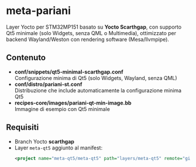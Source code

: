 # meta-pariani

Layer Yocto per STM32MP151 basato su **Yocto Scarthgap**, con supporto Qt5 minimale (solo Widgets, senza QML o Multimedia), ottimizzato per backend Wayland/Weston con rendering software (Mesa/llvmpipe).

## Contenuto
- **conf/snippets/qt5-minimal-scarthgap.conf**  
  Configurazione minima di Qt5 (solo Widgets, Wayland, senza QML)
- **conf/distro/pariani-st.conf**  
  Distribuzione che include automaticamente la configurazione minima Qt5
- **recipes-core/images/pariani-qt-min-image.bb**  
  Immagine di esempio con Qt5 minimale

## Requisiti
- Branch Yocto **scarthgap**
- Layer `meta-qt5` aggiunto al manifest:
  ```xml
  <project name="meta-qt5/meta-qt5" path="layers/meta-qt5" remote="github" revision="scarthgap"/>

